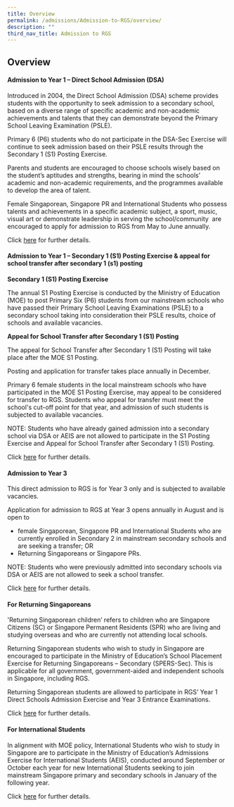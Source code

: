 ```yaml
---
title: Overview
permalink: /admissions/Admission-to-RGS/overview/
description: ""
third_nav_title: Admission to RGS
---
```

## Overview

#### Admission to Year 1 – Direct School Admission (DSA)  

Introduced in 2004, the Direct School Admission (DSA) scheme provides students with the opportunity to seek admission to a secondary school, based on a diverse range of specific academic and non-academic achievements and talents that they can demonstrate beyond the Primary School Leaving Examination (PSLE).  

Primary 6 (P6) students who do not participate in the DSA-Sec Exercise will continue to seek admission based on their PSLE results through the Secondary 1 (S1) Posting Exercise.

Parents and students are encouraged to choose schools wisely based on the student’s aptitudes and strengths, bearing in mind the schools’ academic and non-academic requirements, and the programmes available to develop the area of talent.  

Female Singaporean, Singapore PR and International Students who possess talents and achievements in a specific academic subject, a sport, music, visual art or demonstrate leadership in serving the school/community  are encouraged to apply for admission to RGS from May to June annually.

Click [here](/admissions/Admission-to-RGS/via-DSA/) for further details.

#### Admission to Year 1 – Secondary 1 (S1) Posting Exercise & appeal for school transfer after secondary 1 (s1) posting

**Secondary 1 (S1) Posting Exercise**

The annual S1 Posting Exercise is conducted by the Ministry of Education (MOE) to post Primary Six (P6) students from our mainstream schools who have passed their Primary School Leaving Examinations (PSLE) to a secondary school taking into consideration their PSLE results, choice of schools and available vacancies.

**Appeal for School Transfer after Secondary 1 (S1) Posting**

The appeal for School Transfer after Secondary 1 (S1) Posting will take place after the MOE S1 Posting.

Posting and application for transfer takes place annually in December.

Primary 6 female students in the local mainstream schools who have participated in the MOE S1 Posting Exercise, may appeal to be considered for transfer to RGS. Students who appeal for transfer must meet the school's cut-off point for that year, and admission of such students is subjected to available vacancies.    

NOTE: Students who have already gained admission into a secondary school via DSA or AEIS are not allowed to participate in the S1 Posting Exercise and Appeal for School Transfer after Secondary 1 (S1) Posting.  

Click [here](https://www.rgs.edu.sg/admissions/admission-to-rgs/appeal-for-school-transfer-after-secondary-one-posting) for further details.

#### Admission to Year 3

This direct admission to RGS is for Year 3 only and is subjected to available vacancies.

Application for admission to RGS at Year 3 opens annually in August and is open to
*   female Singaporean, Singapore PR and International Students who are currently enrolled in Secondary 2 in mainstream secondary schools and are seeking a transfer; OR  
*   Returning Singaporeans or Singapore PRs.

NOTE: Students who were previously admitted into secondary schools via DSA or AEIS are not allowed to seek a school transfer.

Click [here](https://www.rgs.edu.sg/admissions/admission-to-rgs/year-3-via-admission-tests) for further details.

#### For Returning Singaporeans

'Returning Singaporean children’ refers to children who are Singapore Citizens (SC) or Singapore Permanent Residents (SPR) who are living and studying overseas and who are currently not attending local schools.

Returning Singaporean students who wish to study in Singapore are encouraged to participate in the Ministry of Education’s School Placement Exercise for Returning Singaporeans – Secondary (SPERS-Sec). This is applicable for all government, government-aided and independent schools in Singapore, including RGS.

Returning Singaporean students are allowed to participate in RGS’ Year 1 Direct Schools Admission Exercise and Year 3 Entrance Examinations.

Click [here](https://www.rgs.edu.sg/admissions/admission-to-rgs/returning-singaporeans) for further details.

#### For International Students

In alignment with MOE policy, International Students who wish to study in Singapore are to participate in the Ministry of Education’s Admissions Exercise for International Students (AEIS), conducted around September or October each year for new International Students seeking to join mainstream Singapore primary and secondary schools in January of the following year.

Click [here](https://www.rgs.edu.sg/admissions/admission-to-rgs/international-students) for further details.
